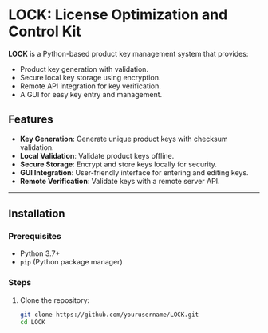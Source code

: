 # LOCK: License Optimization and Control Kit

**LOCK** is a Python-based product key management system that provides:
- Product key generation with validation.
- Secure local key storage using encryption.
- Remote API integration for key verification.
- A GUI for easy key entry and management.

## Features
- **Key Generation**: Generate unique product keys with checksum validation.
- **Local Validation**: Validate product keys offline.
- **Secure Storage**: Encrypt and store keys locally for security.
- **GUI Integration**: User-friendly interface for entering and editing keys.
- **Remote Verification**: Validate keys with a remote server API.

---

## Installation

### Prerequisites
- Python 3.7+
- `pip` (Python package manager)

### Steps
1. Clone the repository:
   ```bash
   git clone https://github.com/yourusername/LOCK.git
   cd LOCK
